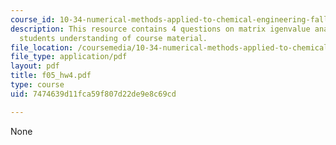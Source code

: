 ```yaml
---
course_id: 10-34-numerical-methods-applied-to-chemical-engineering-fall-2005
description: This resource contains 4 questions on matrix igenvalue analysis to test
  students understanding of course material.
file_location: /coursemedia/10-34-numerical-methods-applied-to-chemical-engineering-fall-2005/7474639d11fca59f807d22de9e8c69cd_f05_hw4.pdf
file_type: application/pdf
layout: pdf
title: f05_hw4.pdf
type: course
uid: 7474639d11fca59f807d22de9e8c69cd

---
```

None